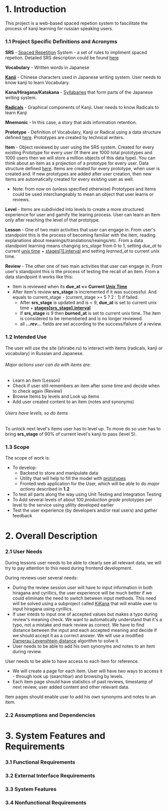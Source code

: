 # 1. Introduction

This project is a web-based spaced repetion system to fascilitate the process of kanji learning for russian speaking users.

### 1.1 Project Specific Definitions and Acronyms

 **SRS** - [Spaced Repetition](https://en.wikipedia.org/wiki/Spaced_repetition) System - a set of rules to impliment spaced repetion. Detailed SRS description could be found [here](https://github.com/miraigajettolab/Shiraberu/blob/master/Architecture/SRS%20description.md)
 
 **Vocabulary** - Written words in Japanese
 
 **[Kanji](https://en.wikipedia.org/wiki/Kanji)** - Chinese characters used in Japanese writing system. User needs to know kanji to learn Vocabulary.
 
 **Kana/Hiragana/Katakana** -  [Syllabaries](https://en.wikipedia.org/wiki/Syllabary) that form parts of the Japanese writing system.
 
 **[Radicals](https://en.wikipedia.org/wiki/Radical_(Chinese_characters))** - Graphical components of Kanji. User needs to know Radicals to learn Kanji 
 
 **Mnemonic** - In this case, a story that aids information retention.
 
 **Prototype** - Definition of Vocabulary, Kanji or Radical using a data structure defined [here](https://github.com/miraigajettolab/Shiraberu/blob/master/Architecture/Data%20types.md). Prototypes are created by technical writers.
 
 **Item** - Object reviewed by user using the SRS system. Created for every existing Prototype for every user (If there are 1000 total prototypes and 1000 users then we will store a million objects of this data type). You can think about an item as a projection of a prototype for every user. Data structure defined [here](https://github.com/miraigajettolab/Shiraberu/blob/master/Architecture/Data%20types.md). Items are created for every prototype, when user is created and. If new prototypes are added after user creation, then new items are automatically created for every existing user as well.
 * Note: from now on (unless specified otherwise) Prototypes and Items could be used interchangeably to mean an object that user learns or reviews.
 
 **Level** - Items are subdivided into levels to create a more structured experience for user and gamify the learing process. User can learn an Item only after reaching the level of that prototype.
 
 **Lesson** - One of two main activities that user can engage in. From user's standpoint this is the process of becoming familiar with the item, reading explanations about meanings/translations/reaings/etc. From a data standpoint learning means changing *srs_stage* from 0 to 1, setting *due_at* to current [unix time](https://en.wikipedia.org/wiki/Unix_time) + [stages[1].interval](https://github.com/miraigajettolab/Shiraberu/blob/master/Architecture/srs-intervals.json) and setting *learned_at* to current unix time.
 
 **Review** - The other one of two main activities that user can engage in. From user's standpoint this is the process of testing the recall of an item. From a data standpoint it works like this:
* Item is reviewed when its **due_at <= Current [Unix Time](https://en.wikipedia.org/wiki/Unix_time)** 
* After item's review **srs_stage** is incremented if it was successful. And equals to current_stage - (current_stage >= 5 ? 2 : 1) if failed.
  * After **srs_stage** is updated and is < 9, **due_at** is set to current unix time + [**stages[srs_stage].interval**](https://github.com/miraigajettolab/Shiraberu/blob/master/Architecture/srs-intervals.json)
  * If **srs_stage** is 9 then **burned_at** is set to current unix time. The item is considered to be remembered and is no longer reviewed.
  * all **..._rev_...** fields are set according to the success/failure of a review.

### 1.2 Intended Use

The user will use the site (shirabe.ru) to interact with items (radicals, kanji or vocabulary) in Russian and Japanese.

###### Major actions user can do with items are:
  * Learn an item (Lesson)
  * Check if user still remembers an item after some time and decide when to check again (Review)
  * Browse Items by levels and Look up items
  * Add user created content to an item (notes and synonyms)

###### Users have levels, so do items
To unlock next level's items user has to level up. To move do so user has to bring **srs_stage** of 90% of current level's kanji to pass (level 5).

### 1.3 Scope

The scope of work is:
* To develop:
  * Backend to store and manipulate data
  * Utility that will help to fill the model with [prototypes](https://github.com/miraigajettolab/Shiraberu/blob/master/Architecture/Data%20types.md)
  * Fronted web application for the User, which will be able to do *major actions* described in **1.2**
* To test all parts along the way using Unit Testing and Integration Testing
* To Add several levels of about 100 *production grade* prototypes per level to the service using utility developed earlier
* Test the user experience (by developers and/or real users) and gather feedback

# 2. Overall Description

### 2.1 User Needs

During lessons user needs to be able to clearly see all relevant data, we will try to pay attention to this need during frontend development.

During reviews user several needs:
* During the review session user will have to input information in both hiragana and cyrillics, the user experience will be much better if we could eliminate the need to switch between input methods. This need will be solved using a subproject called [KiKana](https://github.com/miraigajettolab/kikana) that will enable user to input hiragana using cyrillics.
* If user inteds to input one of accepted values but makes a typo during review's meaning check. We want to automatically understand that it's a typo, not a mistake and mark review as correct. We have to find distance between the input and each accepted meaning and decide if we should accept it as a correct answer. We will use a modified [Damerau Levenshtein distance](https://en.wikipedia.org/wiki/Damerau%E2%80%93Levenshtein_distance) algorithm to solve it.
* User needs to be able to add his own synonyms and notes to an item during review.

User needs to be able to have access to each item for reference.
* We will create a page for each item. User will have two ways to access it - through look up (searchbar) and browsing by levels.
* Each item page should have statistics of past reviews, timestamp of next review, user added content and other relevant data.

Item pages should enable user to add his own synonyms and notes to an item.

### 2.2 Assumptions and Dependencies

# 3. System Features and Requirements

### 3.1 Functional Requirements

### 3.2 External Interface Requirements

### 3.3 System Features

### 3.4 Nonfunctional Requirements
